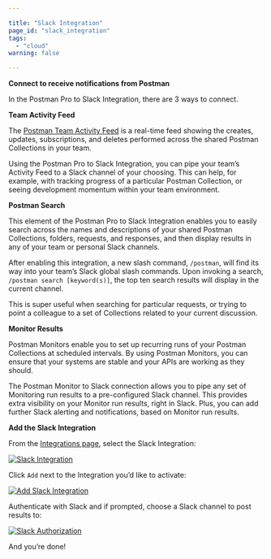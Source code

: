 ```yaml
---

title: "Slack Integration"
page_id: "slack_integration"
tags: 
  - "cloud"
warning: false

---
```


**Connect to receive notifications from Postman**

In the Postman Pro to Slack Integration, there are 3 ways to connect.

**Team Activity Feed**

The [Postman Team Activity Feed][0] is a real-time feed showing the creates, updates, subscriptions, and deletes performed across the shared Postman Collections in your team.

Using the Postman Pro to Slack Integration, you can pipe your team’s Activity Feed to a Slack channel of your choosing. This can help, for example, with tracking progress of a particular Postman Collection, or seeing development momentum within your team environment.

**Postman Search**

This element of the Postman Pro to Slack Integration enables you to easily search across the names and descriptions of your shared Postman Collections, folders, requests, and responses, and then display results in any of your team or personal Slack channels.

After enabling this integration, a new slash command, `/postman`, will find its way into your team’s Slack global slash commands. Upon invoking a search, `/postman search [keyword(s)]`, the top ten search results will display in the current channel.

This is super useful when searching for particular requests, or trying to point a colleague to a set of Collections related to your current discussion.

**Monitor Results**

Postman Monitors enable you to set up recurring runs of your Postman Collections at scheduled intervals. By using Postman Monitors, you can ensure that your systems are stable and your APIs are working as they should.

The Postman Monitor to Slack connection allows you to pipe any set of Monitoring run results to a pre-configured Slack channel. This provides extra visibility on your Monitor run results, right in Slack. Plus, you can add further Slack alerting and notifications, based on Monitor run results.

**Add the Slack Integration**

From the [Integrations page][1], select the Slack Integration:

[![Slack Integration](https://s3.amazonaws.com/postman-static-getpostman-com/postman-docs/slackINT.png)][2]

Click `Add` next to the Integration you’d like to activate:

[![Add Slack Integration](https://s3.amazonaws.com/postman-static-getpostman-com/postman-docs/slack_add.png)][3]

Authenticate with Slack and if prompted, choose a Slack channel to post results to:

[![Slack Authorization](https://s3.amazonaws.com/postman-static-getpostman-com/postman-docs/slack_auth.png)][4]

And you’re done!

[0]: http://blog.getpostman.com/2016/10/27/new-more-useful-activity-feed-in-postman-collections/
[1]: https://app.getpostman.com/dashboard/integrations
[2]: https://s3.amazonaws.com/postman-static-getpostman-com/postman-docs/slackINT.png
[3]: https://s3.amazonaws.com/postman-static-getpostman-com/postman-docs/slack_add.png
[4]: https://s3.amazonaws.com/postman-static-getpostman-com/postman-docs/slack_auth.png
